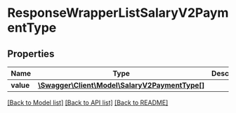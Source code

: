 # ResponseWrapperListSalaryV2PaymentType

## Properties
Name | Type | Description | Notes
------------ | ------------- | ------------- | -------------
**value** | [**\Swagger\Client\Model\SalaryV2PaymentType[]**](SalaryV2PaymentType.md) |  | [optional] 

[[Back to Model list]](../README.md#documentation-for-models) [[Back to API list]](../README.md#documentation-for-api-endpoints) [[Back to README]](../README.md)


